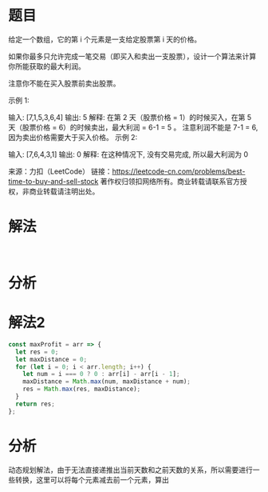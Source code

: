 
# 题目

给定一个数组，它的第 i 个元素是一支给定股票第 i 天的价格。

如果你最多只允许完成一笔交易（即买入和卖出一支股票），设计一个算法来计算你所能获取的最大利润。

注意你不能在买入股票前卖出股票。

示例 1:

输入: [7,1,5,3,6,4]
输出: 5
解释: 在第 2 天（股票价格 = 1）的时候买入，在第 5 天（股票价格 = 6）的时候卖出，最大利润 = 6-1 = 5 。
     注意利润不能是 7-1 = 6, 因为卖出价格需要大于买入价格。
示例 2:

输入: [7,6,4,3,1]
输出: 0
解释: 在这种情况下, 没有交易完成, 所以最大利润为 0

来源：力扣（LeetCode）
链接：https://leetcode-cn.com/problems/best-time-to-buy-and-sell-stock
著作权归领扣网络所有。商业转载请联系官方授权，非商业转载请注明出处。

# 解法

```javascript
  
```

# 分析


# 解法2

```javascript
const maxProfit = arr => {
  let res = 0;
  let maxDistance = 0;
  for (let i = 0; i < arr.length; i++) {
    let num = i === 0 ? 0 : arr[i] - arr[i - 1];
    maxDistance = Math.max(num, maxDistance + num);
    res = Math.max(res, maxDistance);
  }
  return res;
};
```

# 分析

动态规划解法，由于无法直接递推出当前天数和之前天数的关系，所以需要进行一些转换，这里可以将每个元素减去前一个元素，算出

